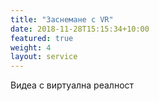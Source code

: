 ```yaml
---
title: "Заснемане с VR"
date: 2018-11-28T15:15:34+10:00
featured: true
weight: 4
layout: service
---
```

Видеа с виртуална реалност
